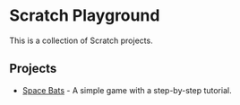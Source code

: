 # Scratch Playground

This is a collection of Scratch projects.

## Projects

- [Space Bats](space-bats/README.md) - A simple game with a step-by-step
  tutorial.

